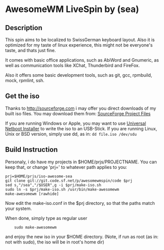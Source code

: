 AwesomeWM LiveSpin by (sea)
===========================


Description
-----------

This spin aims to be localized to SwissGerman keyboard layout.
Also it is optimized for my taste of linux experience,
this might not be everyone's taste, and thats just fine.

It comes with basic office applications, such as AbiWord
and Gnumeric, as well as communication tools like XChat,
Thunderbird and FireFox.

Also it offers some basic development tools, such as git,
gcc, rpmbuild, mock, rpmlint, ssh.



Get the iso
------

Thanks to http://sourceforge.com i may offer you direct downloads of my built iso files.
You may download them from: [SourceForge Project Files](https://sourceforge.net/projects/awesomewmspin/files/?source=navbar)
	
If you are running Windows or Apple, you may want to use [Universal Netboot Installer](https://sourceforge.net/projects/unetbootin/) to write the iso to an USB-Stick.
If you are running Linux, Unix or BSD version, simply use dd,
as in: `dd file.iso /dev/sdu`



Build Instruction
-----------------

Personaly, i do have my projects in $HOME/prjs/PROJECTNAME.
You can keep that, or change 'prj=' to whatever path applies to you:

	prj=$HOME/prjs/iso-awesome-sea
	git clone git://git.code.sf.net/p/awesomewmspin/code $prj
	sed s,"/sea","/$USER",g -i $prj/make-iso.sh
	sudo ln -s $prj/make-iso.sh /usr/bin/make-awesomewm
	make-awesomewm [rawhide]


Now edit the make-iso.conf in the $prj directory, so that the paths match your system. 

When done, simply type as regular user

		sudo make-awesomewm

and enjoy the new iso in your $HOME directory.
(Note, if run as root (as in: not with sudo), the iso will be in root's home dir)
